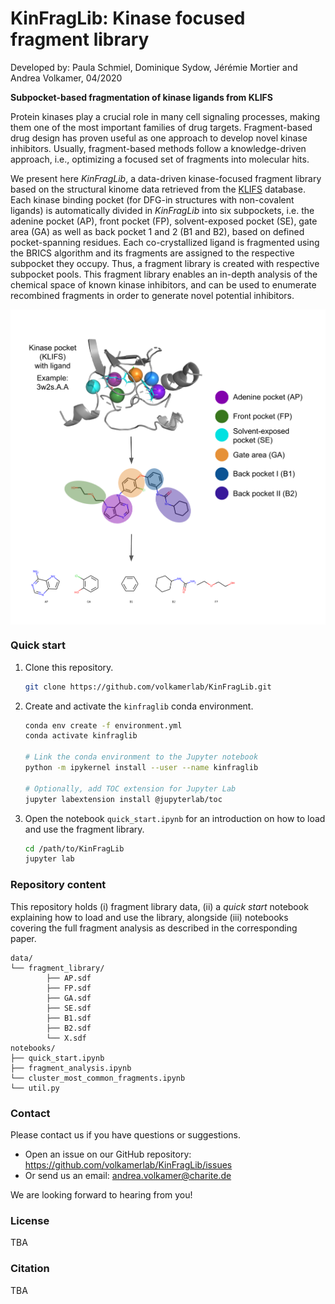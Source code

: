 # KinFragLib: Kinase focused fragment library

Developed by: Paula Schmiel, Dominique Sydow, Jérémie Mortier and Andrea Volkamer, 04/2020

**Subpocket-based fragmentation of kinase ligands from KLIFS**

Protein kinases play a crucial role in many cell signaling processes, 
making them one of the most important families of drug targets.
Fragment-based drug design has proven useful as one approach to develop novel kinase inhibitors. 
Usually, fragment-based methods follow a knowledge-driven approach, i.e., optimizing a focused set of fragments into molecular hits. 

We present here *KinFragLib*, a data-driven kinase-focused fragment library based on the structural kinome data retrieved from the [KLIFS](https://klifs.vu-compmedchem.nl) database.
Each kinase binding pocket (for DFG-in structures with non-covalent ligands) is automatically divided in *KinFragLib* into six subpockets, i.e.
the adenine pocket (AP), front pocket (FP), solvent-exposed pocket (SE), gate area (GA) as well as back pocket 1 and 2 (B1 and B2), based on defined pocket-spanning residues.
Each co-crystallized ligand is fragmented using the BRICS algorithm and its fragments are assigned to the respective subpocket they occupy. Thus, a fragment library is created with respective subpocket pools. 
This fragment library enables an in-depth analysis of the chemical space of known kinase inhibitors, 
and can be used to enumerate recombined fragments in order to generate novel potential inhibitors.


<img src ="./docs/img/toc_github_kinfraglib.png" width = "600" align="left"> 
<br clear="all" />

### Quick start

1. Clone this repository.

    ```bash
    git clone https://github.com/volkamerlab/KinFragLib.git
    ```

2. Create and activate the `kinfraglib` conda environment. 

    ```bash
    conda env create -f environment.yml
    conda activate kinfraglib

    # Link the conda environment to the Jupyter notebook
    python -m ipykernel install --user --name kinfraglib

    # Optionally, add TOC extension for Jupyter Lab
    jupyter labextension install @jupyterlab/toc
    ```

3. Open the notebook `quick_start.ipynb` for an introduction on how to load and use the fragment library.

    ```bash
    cd /path/to/KinFragLib
    jupyter lab
    ```

### Repository content

This repository holds (i) fragment library data, (ii) a *quick start* notebook explaining how to load and use the library, alongside (iii) notebooks covering the full fragment analysis as described in the corresponding paper.

    data/
    └── fragment_library/
            ├── AP.sdf
            ├── FP.sdf
            ├── GA.sdf
            ├── SE.sdf
            ├── B1.sdf
            ├── B2.sdf
            └── X.sdf
    notebooks/
    ├── quick_start.ipynb
    ├── fragment_analysis.ipynb
    └── cluster_most_common_fragments.ipynb
    └── util.py
    

### Contact

Please contact us if you have questions or suggestions.

* Open an issue on our GitHub repository: https://github.com/volkamerlab/KinFragLib/issues
* Or send us an email: andrea.volkamer@charite.de

We are looking forward to hearing from you!

### License

TBA

### Citation

TBA
